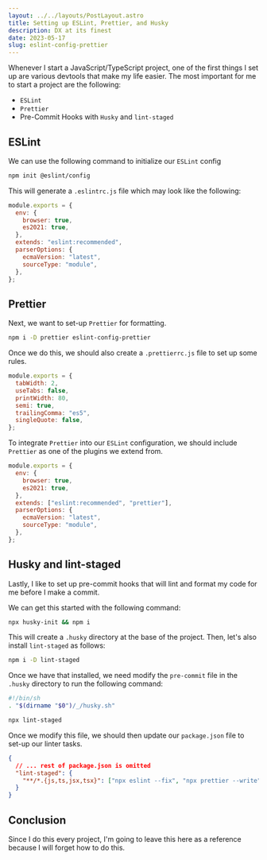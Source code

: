 ```yaml
---
layout: ../../layouts/PostLayout.astro
title: Setting up ESLint, Prettier, and Husky
description: DX at its finest
date: 2023-05-17
slug: eslint-config-prettier
---
```


Whenever I start a JavaScript/TypeScript project, one of the first things I set up are various devtools that
make my life easier. The most important for me to start a project are the following:

- `ESLint`
- `Prettier`
- Pre-Commit Hooks with `Husky` and `lint-staged`

## ESLint

We can use the following command to initialize our `ESLint` config

```bash
npm init @eslint/config
```

This will generate a `.eslintrc.js` file which may look like the following:

```js
module.exports = {
  env: {
    browser: true,
    es2021: true,
  },
  extends: "eslint:recommended",
  parserOptions: {
    ecmaVersion: "latest",
    sourceType: "module",
  },
};
```

## Prettier

Next, we want to set-up `Prettier` for formatting.

```bash
npm i -D prettier eslint-config-prettier
```

Once we do this, we should also create a `.prettierrc.js` file to set up some rules.

```js
module.exports = {
  tabWidth: 2,
  useTabs: false,
  printWidth: 80,
  semi: true,
  trailingComma: "es5",
  singleQuote: false,
};
```

To integrate `Prettier` into our `ESLint` configuration, we should include `Prettier`
as one of the plugins we extend from.

```js
module.exports = {
  env: {
    browser: true,
    es2021: true,
  },
  extends: ["eslint:recommended", "prettier"],
  parserOptions: {
    ecmaVersion: "latest",
    sourceType: "module",
  },
};
```

## Husky and lint-staged

Lastly, I like to set up pre-commit hooks that will lint and format my code for me before I make a commit.

We can get this started with the following command:

```bash
npx husky-init && npm i
```

This will create a `.husky` directory at the base of the project. Then, let's also install `lint-staged` as follows:

```bash
npm i -D lint-staged
```

Once we have that installed, we need modify the `pre-commit` file in the `.husky` directory to run the following command:

```bash
#!/bin/sh
. "$(dirname "$0")/_/husky.sh"

npx lint-staged
```

Once we modify this file, we should then update our `package.json` file to set-up our linter tasks.

```json
{
  // ... rest of package.json is omitted
  "lint-staged": {
    "**/*.{js,ts,jsx,tsx}": ["npx eslint --fix", "npx prettier --write"]
  }
}
```

## Conclusion

Since I do this every project, I'm going to leave this here as a reference because I will forget how to do this.

